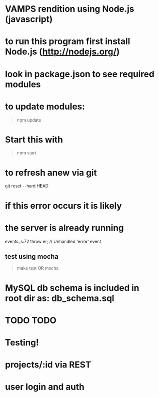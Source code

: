 VAMPS rendition using Node.js (javascript)
=========

# to run this program first install Node.js (http://nodejs.org/)
# look in package.json to see required modules
# to update modules:
> npm update

# Start this with
> npm start

# to refresh anew via git
git reset --hard HEAD

#  if this error occurs it is likely
# the server is already running
events.js:72
        throw er; // Unhandled 'error' event

## test using mocha
> make test
OR
> mocha

# MySQL db schema is included in root dir as: db_schema.sql


# TODO TODO
# Testing!
# projects/:id via REST
# user login and auth

